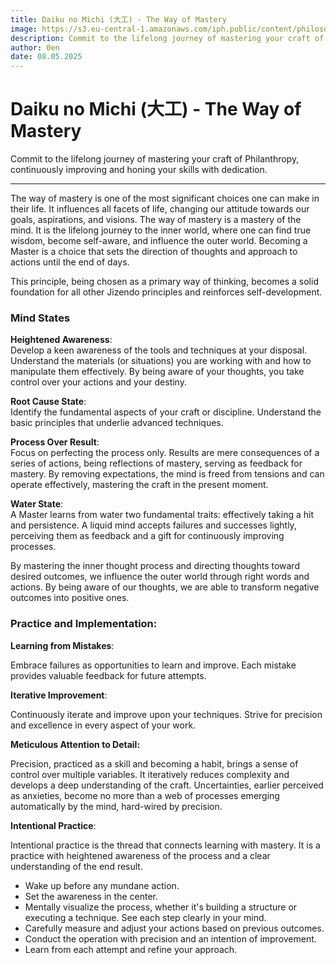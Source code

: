 ```yaml
---
title: Daiku no Michi (大工) - The Way of Mastery
image: https://s3.eu-central-1.amazonaws.com/iph.public/content/philosophy/bfdc5833-4f79-432f-b20b-d9b53cfa2f09.png
description: Commit to the lifelong journey of mastering your craft of Philanthropy, continuously improving and honing your skills with dedication.
author: 0en
date: 08.05.2025
---
```


# Daiku no Michi (大工) - The Way of Mastery

Commit to the lifelong journey of mastering your craft of Philanthropy, continuously improving and honing your skills with dedication.

---

The way of mastery is one of the most significant choices one can make in their life. It influences all facets of life, changing our attitude towards our goals, aspirations, and visions. The way of mastery is a mastery of the mind. It is the lifelong journey to the inner world, where one can find true wisdom, become self-aware, and influence the outer world. Becoming a Master is a choice that sets the direction of thoughts and approach to actions until the end of days.

This principle, being chosen as a primary way of thinking, becomes a solid foundation for all other Jizendo principles and reinforces self-development.

### Mind States

**Heightened Awareness**:  
Develop a keen awareness of the tools and techniques at your disposal. Understand the materials (or situations) you are working with and how to manipulate them effectively. By being aware of your thoughts, you take control over your actions and your destiny.

**Root Cause State**:  
Identify the fundamental aspects of your craft or discipline. Understand the basic principles that underlie advanced techniques.

**Process Over Result**:  
Focus on perfecting the process only. Results are mere consequences of a series of actions, being reflections of mastery, serving as feedback for mastery. By removing expectations, the mind is freed from tensions and can operate effectively, mastering the craft in the present moment.

**Water State**:  
A Master learns from water two fundamental traits: effectively taking a hit and persistence. A liquid mind accepts failures and successes lightly, perceiving them as feedback and a gift for continuously improving processes.

By mastering the inner thought process and directing thoughts toward desired outcomes, we influence the outer world through right words and actions. By being aware of our thoughts, we are able to transform negative outcomes into positive ones.

### Practice and Implementation:

**Learning from Mistakes**:

Embrace failures as opportunities to learn and improve. Each mistake provides valuable feedback for future attempts.

**Iterative Improvement**:

Continuously iterate and improve upon your techniques. Strive for precision and excellence in every aspect of your work.

**Meticulous Attention to Detail:**

Precision, practiced as a skill and becoming a habit, brings a sense of control over multiple variables. It iteratively reduces complexity and develops a deep understanding of the craft. Uncertainties, earlier perceived as anxieties, become no more than a web of processes emerging automatically by the mind, hard-wired by precision.

**Intentional Practice**:

Intentional practice is the thread that connects learning with mastery. It is a practice with heightened awareness of the process and a clear understanding of the end result.

- Wake up before any mundane action.
- Set the awareness in the center.
- Mentally visualize the process, whether it's building a structure or executing a technique. See each step clearly in your mind.
- Carefully measure and adjust your actions based on previous outcomes.
- Conduct the operation with precision and an intention of improvement.
- Learn from each attempt and refine your approach.
